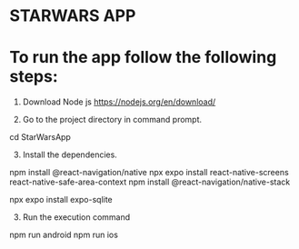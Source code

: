 # STARWARS APP 


# To run the app follow the following steps:

1. Download Node js https://nodejs.org/en/download/

2. Go to the project directory in command prompt.

cd StarWarsApp

3. Install the dependencies.

npm install @react-navigation/native
npx expo install react-native-screens react-native-safe-area-context
npm install @react-navigation/native-stack

npx expo install expo-sqlite

3. Run the execution command

npm run android
npm run ios